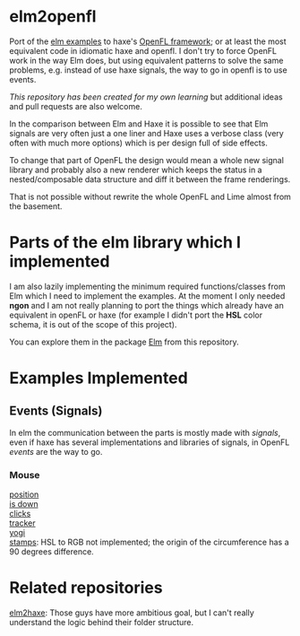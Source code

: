 # elm2openfl

Port of the [elm examples](http://elm-lang.org/Examples.elm) to haxe's [OpenFL framework](openfl.org); or at least the most equivalent code in idiomatic haxe and openfl.
I don't try to force OpenFL work in the way Elm does, but using equivalent patterns to solve the same problems, e.g. instead of use haxe signals, the way to go in openfl is to use events.

*This repository has been created for my own learning* but additional ideas and pull requests are also welcome.

In the comparison between Elm and Haxe it is possible to see that Elm signals are very often just a one liner and Haxe 
uses a verbose class (very often with much more options) which is per design full of side effects.

To change that part of OpenFL the design would mean a whole new signal library and probably also a new renderer which 
keeps the status in a nested/composable data structure and diff it between the frame renderings. 

That is not possible without rewrite the whole OpenFL and Lime almost from the basement.

# Parts of the elm library which I implemented

I am also lazily implementing the minimum required functions/classes from Elm which I need to implement the examples.
At the moment I only needed __ngon__ and I am not really planning to port the things which already have an equivalent in
openFL or haxe (for example I didn't port the __HSL__ color schema, it is out of the scope of this project).

You can explore them in the package [Elm](Elm) from this repository.

# Examples Implemented

##  Events (Signals)

In elm the communication between the parts is mostly made with _signals_, even if haxe has several implementations and
libraries of signals, in OpenFL _events_ are the way to go.


### Mouse
[position](Events/mouse/position) </br>
[is down](Events/mouse/is_down)  </br>
[clicks](Events/mouse/clicks)  </br>
[tracker](Events/mouse/tracker)  </br>
[yogi](Events/mouse/yogi)  </br>
[stamps](Events/mouse/stamps): HSL to RGB not implemented; the origin of the circumference has a 90 degrees difference. </br>


# Related repositories
[elm2haxe](https://github.com/metaperl/elm2haxe): Those guys have more ambitious goal, but I can't really understand the logic behind their folder structure.

